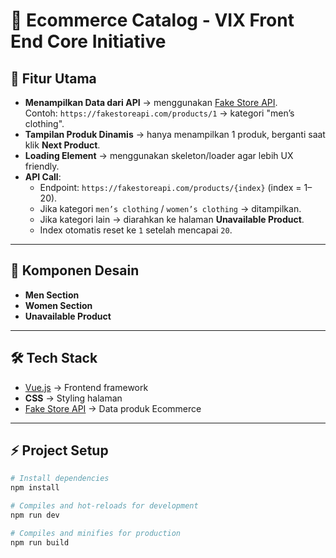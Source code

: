 # 🛒 Ecommerce Catalog - VIX Front End Core Initiative

## 📌 Fitur Utama
- **Menampilkan Data dari API** → menggunakan [Fake Store API](https://fakestoreapi.com/docs).  
  Contoh: `https://fakestoreapi.com/products/1` → kategori "men’s clothing".  
- **Tampilan Produk Dinamis** → hanya menampilkan 1 produk, berganti saat klik **Next Product**.  
- **Loading Element** → menggunakan skeleton/loader agar lebih UX friendly.  
- **API Call**:  
  - Endpoint: `https://fakestoreapi.com/products/{index}` (index = 1–20).  
  - Jika kategori `men’s clothing` / `women’s clothing` → ditampilkan.  
  - Jika kategori lain → diarahkan ke halaman **Unavailable Product**.  
  - Index otomatis reset ke `1` setelah mencapai `20`.  

---

## 🎨 Komponen Desain
- **Men Section**  
- **Women Section**  
- **Unavailable Product**
  
---

## 🛠️ Tech Stack
- [Vue.js](https://vuejs.org/) → Frontend framework  
- **CSS** → Styling halaman
- [Fake Store API](https://fakestoreapi.com/docs) → Data produk Ecommerce  

---

## ⚡ Project Setup
```bash
# Install dependencies
npm install

# Compiles and hot-reloads for development
npm run dev

# Compiles and minifies for production
npm run build
